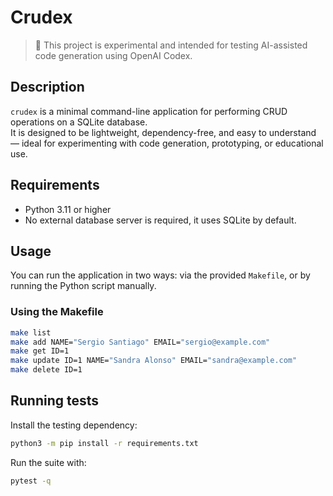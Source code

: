 # Crudex
> 🧪 This project is experimental and intended for testing AI-assisted code generation using OpenAI Codex.  

## Description

`crudex` is a minimal command-line application for performing CRUD operations on a SQLite database.  
It is designed to be lightweight, dependency-free, and easy to understand — ideal for experimenting with code generation, prototyping, or educational use.

## Requirements

- Python 3.11 or higher  
- No external database server is required, it uses SQLite by default.

## Usage

You can run the application in two ways: via the provided `Makefile`, or by running the Python script manually.

### Using the Makefile

```bash
make list
make add NAME="Sergio Santiago" EMAIL="sergio@example.com"
make get ID=1
make update ID=1 NAME="Sandra Alonso" EMAIL="sandra@example.com"
make delete ID=1
```

## Running tests

Install the testing dependency:

```bash
python3 -m pip install -r requirements.txt
```

Run the suite with:

```bash
pytest -q
```
